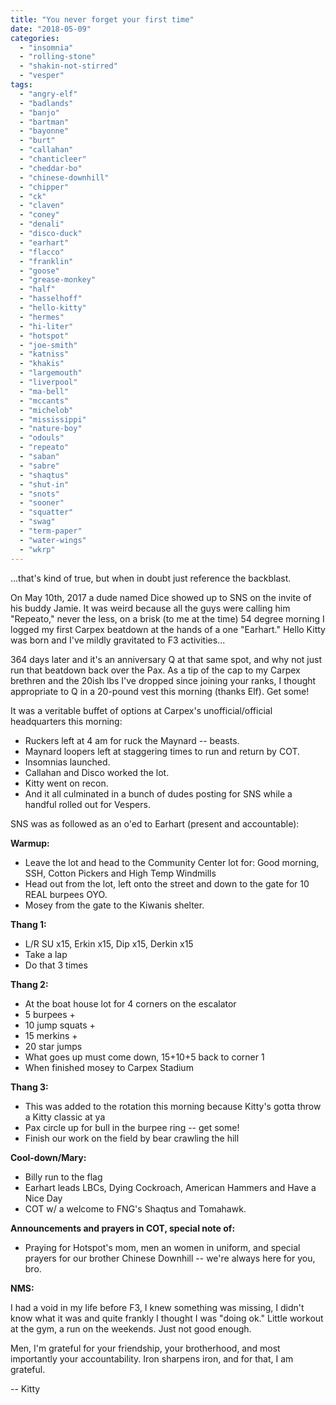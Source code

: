 ```yaml
---
title: "You never forget your first time"
date: "2018-05-09"
categories: 
  - "insomnia"
  - "rolling-stone"
  - "shakin-not-stirred"
  - "vesper"
tags: 
  - "angry-elf"
  - "badlands"
  - "banjo"
  - "bartman"
  - "bayonne"
  - "burt"
  - "callahan"
  - "chanticleer"
  - "cheddar-bo"
  - "chinese-downhill"
  - "chipper"
  - "ck"
  - "claven"
  - "coney"
  - "denali"
  - "disco-duck"
  - "earhart"
  - "flacco"
  - "franklin"
  - "goose"
  - "grease-monkey"
  - "half"
  - "hasselhoff"
  - "hello-kitty"
  - "hermes"
  - "hi-liter"
  - "hotspot"
  - "joe-smith"
  - "katniss"
  - "khakis"
  - "largemouth"
  - "liverpool"
  - "ma-bell"
  - "mccants"
  - "michelob"
  - "mississippi"
  - "nature-boy"
  - "odouls"
  - "repeato"
  - "saban"
  - "sabre"
  - "shaqtus"
  - "shut-in"
  - "snots"
  - "sooner"
  - "squatter"
  - "swag"
  - "term-paper"
  - "water-wings"
  - "wkrp"
---
```


...that's kind of true, but when in doubt just reference the backblast.

On May 10th, 2017 a dude named Dice showed up to SNS on the invite of his buddy Jamie. It was weird because all the guys were calling him "Repeato," never the less, on a brisk (to me at the time) 54 degree morning I logged my first Carpex beatdown at the hands of a one "Earhart." Hello Kitty was born and I've mildly gravitated to F3 activities...

364 days later and it's an anniversary Q at that same spot, and why not just run that beatdown back over the Pax. As a tip of the cap to my Carpex brethren and the 20ish lbs I've dropped since joining your ranks, I thought appropriate to Q in a 20-pound vest this morning (thanks Elf). Get some!

It was a veritable buffet of options at Carpex's unofficial/official headquarters this morning:

- Ruckers left at 4 am for ruck the Maynard -- beasts.
- Maynard loopers left at staggering times to run and return by COT.
- Insomnias launched.
- Callahan and Disco worked the lot.
- Kitty went on recon.
- And it all culminated in a bunch of dudes posting for SNS while a handful rolled out for Vespers.

SNS was as followed as an o'ed to Earhart (present and accountable):

**Warmup:**

- Leave the lot and head to the Community Center lot for: Good morning, SSH, Cotton Pickers and High Temp Windmills
- Head out from the lot, left onto the street and down to the gate for 10 REAL burpees OYO.
- Mosey from the gate to the Kiwanis shelter.

**Thang 1:**

- L/R SU x15, Erkin x15, Dip x15, Derkin x15
- Take a lap
- Do that 3 times

**Thang 2:**

- At the boat house lot for 4 corners on the escalator
- 5 burpees +
- 10 jump squats +
- 15 merkins +
- 20 star jumps
- What goes up must come down, 15+10+5 back to corner 1
- When finished mosey to Carpex Stadium

**Thang 3:**

- This was added to the rotation this morning because Kitty's gotta throw a Kitty classic at ya
- Pax circle up for bull in the burpee ring -- get some!
- Finish our work on the field by bear crawling the hill

**Cool-down/Mary:**

- Billy run to the flag
- Earhart leads LBCs, Dying Cockroach, American Hammers and Have a Nice Day
- COT w/ a welcome to FNG's Shaqtus and Tomahawk.

**Announcements and prayers in COT, special note of:**

- Praying for Hotspot's mom, men an women in uniform, and special prayers for our brother Chinese Downhill -- we're always here for you, bro.

**NMS:**

I had a void in my life before F3, I knew something was missing, I didn't know what it was and quite frankly I thought I was "doing ok." Little workout at the gym, a run on the weekends. Just not good enough.

Men, I'm grateful for your friendship, your brotherhood, and most importantly your accountability. Iron sharpens iron, and for that, I am grateful.

\-- Kitty
